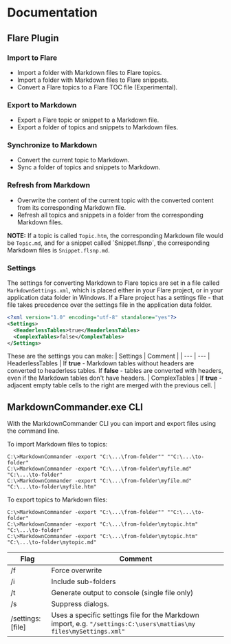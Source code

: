 # Documentation

## Flare Plugin

### Import to Flare
* Import a folder with Markdown files to Flare topics.
* Import a folder with Markdown files to Flare snippets.
* Convert a Flare topics to a Flare TOC file (Experimental).

### Export to Markdown
* Export a Flare topic or snippet to a Markdown file.
* Export a folder of topics and snippets to Markdown files. 

### Synchronize to Markdown
* Convert the current topic to Markdown.
* Sync a folder of topics and snippets to Markdown.

### Refresh from Markdown
* Overwrite the content of the current topic with the converted content from its corresponding Markdown file.
* Refresh all topics and snippets in a folder from the corresponding Markdown files. 

**NOTE:** If a topic is called `Topic.htm`, the corresponding Markdown file would be `Topic.md`, and for a snippet called ´Snippet.flsnp´, the corresponding Markdown files is `Snippet.flsnp.md`.

### Settings

The settings for converting Markdown to Flare topics are set in a file called `MarkdownSettings.xml`, which is placed either in your Flare project, or in your application data folder in Windows. If a Flare project has a settings file - that file takes precedence over the settings file in the application data folder. 

```xml
<?xml version="1.0" encoding="utf-8" standalone="yes"?>
<Settings>
  <HeaderlessTables>true</HeaderlessTables>
  <ComplexTables>false</ComplexTables>
</Settings>
```

These are the settings you can make: 
| Settings | Comment | 
| --- | --- | 
HeaderlessTables | If **true** - Markdown tables without headers are converted to headerless tables. If **false** - tables are converted with headers, even if the Markdown tables don't have headers. |
ComplexTables | If **true** - adjacent empty table cells to the right are merged with the previous cell. |

## MarkdownCommander.exe CLI

With the MarkdownCommander CLI you can import and export files using the command line. 


To import Markdown files to topics:
```
C:\>MarkdownCommander -export "C:\...\from-folder"" ""C:\...\to-folder"
C:\>MarkdownCommander -export "C:\...\from-folder\myfile.md" "C:\...\to-folder"
C:\>MarkdownCommander -export "C:\...\from-folder\myfile.md" "C:\...\to-folder\myfile.htm"
```
To export topics to Markdown files: 
```
C:\>MarkdownCommander -export "C:\...\from-folder"" ""C:\...\to-folder"
C:\>MarkdownCommander -export "C:\...\from-folder\mytopic.htm" "C:\...\to-folder"
C:\>MarkdownCommander -export "C:\...\from-folder\mytopic.htm" "C:\...\to-folder\mytopic.md"
```
| Flag | Comment | 
| --- | ---|
| /f | Force overwrite |
| /i | Include sub-folders |
| /t | Generate output to console (single file only) |
| /s | Suppress dialogs. |
| /settings:[file] | Uses a specific settings file for the Markdown import, e.g. `"/settings:C:\users\mattias\my files\mySettings.xml"` |
